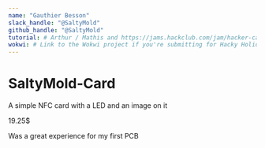 ```yaml
---
name: "Gauthier Besson"
slack_handle: "@SaltyMold"
github_handle: "@SaltyMold"
tutorial: # Arthur / Mathis and https://jams.hackclub.com/jam/hacker-card
wokwi: # Link to the Wokwi project if you're submitting for Hacky Holidays
---
```


# SaltyMold-Card

<!-- Describe your board in 2-3 sentences. What are you making? What will it do? -->
A simple NFC card with a LED and an image on it

<!-- How much is it going to cost? -->
19.25$

<!-- Tell us a little bit about your design process. What were some challenges? What helped? ***Totally optional*** -->
Was a great experience for my first PCB
